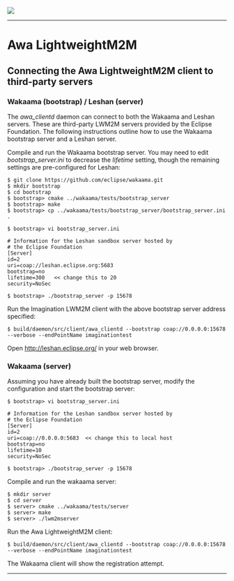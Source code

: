 
![](images/img.png)

----

# Awa LightweightM2M

## Connecting the Awa LightweightM2M client to third-party servers

### Wakaama (bootstrap) / Leshan (server)

The *awa_clientd*  daemon can connect to both the Wakaama and Leshan servers. These are third-party LWM2M servers provided by the Eclipse Foundation. The following instructions outline how to use the Wakaama bootstrap server and a Leshan server.

Compile and run the Wakaama bootstrap server. You may need to edit *bootstrap_server.ini* to decrease the *lifetime* setting, though the remaining settings are pre-configured for Leshan:

````
$ git clone https://github.com/eclipse/wakaama.git
$ mkdir bootstrap
$ cd bootstrap
$ bootstrap> cmake ../wakaama/tests/bootstrap_server
$ bootstrap> make
$ bootstrap> cp ../wakaama/tests/bootstrap_server/bootstrap_server.ini .

$ bootstrap> vi bootstrap_server.ini

# Information for the Leshan sandbox server hosted by
# the Eclipse Foundation
[Server]
id=2
uri=coap://leshan.eclipse.org:5683
bootstrap=no
lifetime=300   << change this to 20
security=NoSec

$ bootstrap> ./bootstrap_server -p 15678
````

Run the Imagination LWM2M client with the above bootstrap server address specified:

````
$ build/daemon/src/client/awa_clientd --bootstrap coap://0.0.0.0:15678 --verbose --endPointName imaginationtest
````

Open http://leshan.eclipse.org/ in your web browser.

### Wakaama (server)

Assuming you have already built the bootstrap server, modify the configuration and start the bootstrap server:

````
$ bootstrap> vi bootstrap_server.ini

# Information for the Leshan sandbox server hosted by
# the Eclipse Foundation
[Server]
id=2
uri=coap://0.0.0.0:5683  << change this to local host
bootstrap=no
lifetime=10
security=NoSec

$ bootstrap> ./bootstrap_server -p 15678
````

Compile and run the wakaama server:

````
$ mkdir server
$ cd server
$ server> cmake ../wakaama/tests/server
$ server> make
$ server> ./lwm2mserver
````

Run the Awa LightweightM2M client:

````
$ build/daemon/src/client/awa_clientd --bootstrap coap://0.0.0.0:15678 --verbose --endPointName imaginationtest
````

The Wakaama client will show the registration attempt.

----
